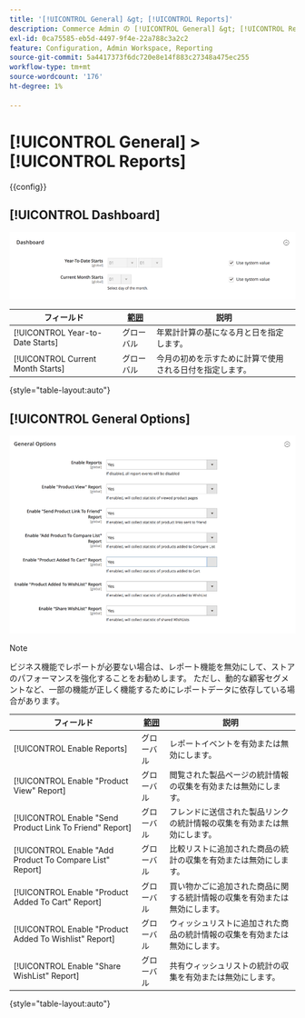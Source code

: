 ```yaml
---
title: '[!UICONTROL General] &gt; [!UICONTROL Reports]'
description: Commerce Admin の [!UICONTROL General] &gt; [!UICONTROL Reports] ページで設定を確認します。
exl-id: 0ca75585-eb5d-4497-9f4e-22a788c3a2c2
feature: Configuration, Admin Workspace, Reporting
source-git-commit: 5a4417373f6dc720e8e14f883c27348a475ec255
workflow-type: tm+mt
source-wordcount: '176'
ht-degree: 1%

---
```


# [!UICONTROL General] > [!UICONTROL Reports]

{{config}}

## [!UICONTROL Dashboard]

![ ダッシュボード ](./assets/reports-dashboard.png)<!-- zoom -->

<!-- [Dashboard](https://experienceleague.adobe.com/ja/docs/commerce-admin/start/admin/tools/admin-dashboard) -->

| フィールド | [ 範囲 ](../../getting-started/websites-stores-views.md#scope-settings) | 説明 |
|--- |--- |--- |
| [!UICONTROL Year-to-Date Starts] | グローバル | 年累計計算の基になる月と日を指定します。 |
| [!UICONTROL Current Month Starts] | グローバル | 今月の初めを示すために計算で使用される日付を指定します。 |

{style="table-layout:auto"}

## [!UICONTROL General Options]

![ 一般オプション ](./assets/reports-general-options.png)<!-- zoom -->

>[!NOTE]
>
>ビジネス機能でレポートが必要ない場合は、レポート機能を無効にして、ストアのパフォーマンスを強化することをお勧めします。 ただし、動的な顧客セグメントなど、一部の機能が正しく機能するためにレポートデータに依存している場合があります。

| フィールド | [ 範囲 ](../../getting-started/websites-stores-views.md#scope-settings) | 説明 |
|--- |--- |--- |
| [!UICONTROL Enable Reports] | グローバル | レポートイベントを有効または無効にします。 |
| [!UICONTROL Enable "Product View" Report] | グローバル | 閲覧された製品ページの統計情報の収集を有効または無効にします。 |
| [!UICONTROL Enable "Send Product Link To Friend" Report] | グローバル | フレンドに送信された製品リンクの統計情報の収集を有効または無効にします。 |
| [!UICONTROL Enable "Add Product To Compare List" Report] | グローバル | 比較リストに追加された商品の統計の収集を有効または無効にします。 |
| [!UICONTROL Enable "Product Added To Cart" Report] | グローバル | 買い物かごに追加された商品に関する統計情報の収集を有効または無効にします。 |
| [!UICONTROL Enable "Product Added To Wishlist" Report] | グローバル | ウィッシュリストに追加された商品の統計情報の収集を有効または無効にします。 |
| [!UICONTROL Enable "Share WishList" Report] | グローバル | 共有ウィッシュリストの統計の収集を有効または無効にします。 |

{style="table-layout:auto"}

